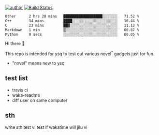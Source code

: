 [![author](https://img.shields.io/badge/author-ysq-green)](https://github.com/Yang-Shiqin)
[![Build Status](https://app.travis-ci.com/Yang-Shiqin/testall.svg?branch=main)](https://app.travis-ci.com/Yang-Shiqin/testall)

<!--START_SECTION:waka-->

```txt
Other      2 hrs 28 mins   ██████████████████░░░░░░░   71.52 %
C++        34 mins         ████░░░░░░░░░░░░░░░░░░░░░   16.44 %
C          23 mins         ██▓░░░░░░░░░░░░░░░░░░░░░░   11.12 %
Markdown   1 min           ▒░░░░░░░░░░░░░░░░░░░░░░░░   00.87 %
Python     0 secs          ░░░░░░░░░░░░░░░░░░░░░░░░░   00.05 %
```

<!--END_SECTION:waka-->

Hi there 👋

This repo is intended for ysq to test out various novel<sup>*</sup> gadgets just for fun.

- "novel" means new to ysq

## test list
- travis ci
- waka-readme
- diff user on same computer

## sth
write sth
test vi
test if wakatime will jilu vi

